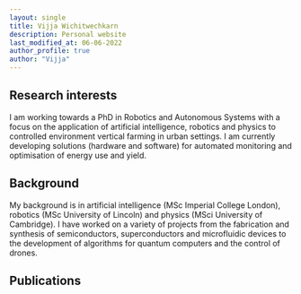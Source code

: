 ```yaml
---
layout: single
title: Vijja Wichitwechkarn
description: Personal website
last_modified_at: 06-06-2022
author_profile: true
author: "Vijja"
---
```



## Research interests

I am working towards a PhD in Robotics and Autonomous Systems with a focus on the application of artificial intelligence, robotics and physics to controlled environment vertical farming in urban settings. I am currently developing solutions (hardware and software) for automated monitoring and optimisation of energy use and yield.

## Background

My background is in artificial intelligence (MSc Imperial College London), robotics (MSc University of Lincoln) and physics (MSci University of Cambridge). I have worked on a variety of projects from the fabrication and synthesis of semiconductors, superconductors and microfluidic devices to the development of algorithms for quantum computers and the control of drones.

## Publications

<p>
<script src="https://bibbase.org/show?bib=https%3A%2F%2Fraw.githubusercontent.com%2FEECi%2Fhome%2Fmain%2Fdocs%2Fpublications%2Fpat.bib&commas=true&jsonp=1"></script>
</p>
